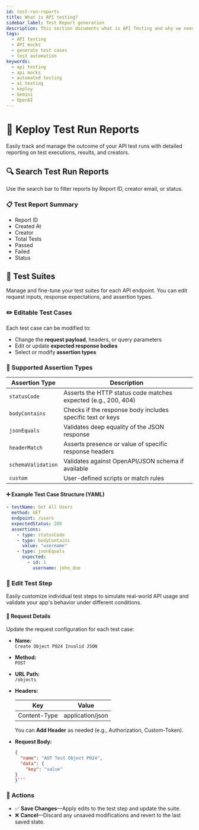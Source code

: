 ```yaml
---
id: test-run-reports
title: What is API testing?
sidebar_label: Test Report generation
description: This section documents what is API Testing and why we need it
tags:
  - API testing
  - API mocks
  - generate test cases
  - test automation
keywords:
  - api testing
  - api mocks
  - automated testing
  - ai testing
  - keploy
  - Gemini
  - OpenAI
---
```


# 🧪 Keploy Test Run Reports

Easily track and manage the outcome of your API test runs with detailed reporting on test executions, results, and creators.

## 🔍 Search Test Run Reports

Use the search bar to filter reports by Report ID, creator email, or status.

### 📋 Test Report Summary

- Report ID
- Created At
- Creator
- Total Tests
- Passed
- Failed
- Status

## 🧩 Test Suites

Manage and fine-tune your test suites for each API endpoint. You can edit request inputs, response expectations, and assertion types.

### ✏️ Editable Test Cases

Each test case can be modified to:

- Change the **request payload**, headers, or query parameters
- Edit or update **expected response bodies**
- Select or modify **assertion types**

### 🧪 Supported Assertion Types

| Assertion Type     | Description                                                    |
| ------------------ | -------------------------------------------------------------- |
| `statusCode`       | Asserts the HTTP status code matches expected (e.g., 200, 404) |
| `bodyContains`     | Checks if the response body includes specific text or keys     |
| `jsonEquals`       | Validates deep equality of the JSON response                   |
| `headerMatch`      | Asserts presence or value of specific response headers         |
| `schemaValidation` | Validates against OpenAPI/JSON schema if available             |
| `custom`           | User-defined scripts or match rules                            |

#### ➕ Example Test Case Structure (YAML)

```yaml
- testName: Get All Users
  method: GET
  endpoint: /users
  expectedStatus: 200
  assertions:
    - type: statusCode
    - type: bodyContains
      value: "username"
    - type: jsonEquals
      expected:
        - id: 1
          username: john_doe
```

### 🧱 Edit Test Step

Easily customize individual test steps to simulate real-world API usage and validate your app's behavior under different conditions.

#### 🔧 Request Details

Update the request configuration for each test case:

- **Name:**  
  `Create Object P024 Invalid JSON`

- **Method:**  
  `POST`

- **URL Path:**  
  `/objects`

- **Headers:**

  | Key          | Value            |
  | ------------ | ---------------- |
  | Content-Type | application/json |

  You can **Add Header** as needed (e.g., Authorization, Custom-Token).

- **Request Body:**

  ````json
  {
    "name": "AUT Test Object P024",
    "data": {
      "key": "value"
  }
  }```
  ````

### 💾 Actions

- ✅ **Save Changes**—Apply edits to the test step and update the suite.
- ❌ **Cancel**—Discard any unsaved modifications and revert to the last saved state.
